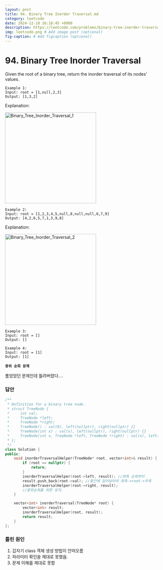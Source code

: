 ```yaml
---
layout: post
title: 94. Binary Tree Inorder Traversal.md
category: leetcode
date: 2024-12-18 16:18:45 +0900
description: https://leetcode.com/problems/binary-tree-inorder-traversal/description/
img: leetcode.png # Add image post (optional)
fig-caption: # Add figcaption (optional)
---
```


            
# 94. Binary Tree Inorder Traversal

Given the root of a binary tree, return the inorder traversal of its nodes' values.

 
```
Example 1:
Input: root = [1,null,2,3]
Output: [1,3,2]
```
Explanation:

<img src="../../imgs/Binary_Tree_Inorder_Traversal_1.png" alt="Binary_Tree_Inorder_Traversal_1" width="300"/>

<br>

```
Example 2:
Input: root = [1,2,3,4,5,null,8,null,null,6,7,9]
Output: [4,2,6,5,7,1,3,9,8]
```
Explanation:

<img src="../../imgs/Binary_Tree_Inorder_Traversal_2.png" alt="Binary_Tree_Inorder_Traversal_2" width="300"/>

<br>

```
Example 3:
Input: root = []
Output: []
```

```
Example 4:
Input: root = [1]
Output: [1]
```

**`중위 순회 문제`**

풀었었던 문제인데 틀려버렸다....

### 답안

```cpp
/**
 * Definition for a binary tree node.
 * struct TreeNode {
 *     int val;
 *     TreeNode *left;
 *     TreeNode *right;
 *     TreeNode() : val(0), left(nullptr), right(nullptr) {}
 *     TreeNode(int x) : val(x), left(nullptr), right(nullptr) {}
 *     TreeNode(int x, TreeNode *left, TreeNode *right) : val(x), left(left), right(right) {}
 * };
 */
class Solution {
public:
    void inorderTraversalHelper(TreeNode* root, vector<int>& result) {
        if (root == nullptr) {
            return;
        }
        inorderTraversalHelper(root->left, result); //좌측 순회부터
        result.push_back(root->val); //중간에 집어넣어야 좌측->root->우측 
        inorderTraversalHelper(root->right, result);
        //중위순회를 위한 로직.
    }

    vector<int> inorderTraversal(TreeNode* root) {
        vector<int> result;
        inorderTraversalHelper(root, result);
        return result;
    }
};
```

### 틀린 원인

1. 갑자기 class 객체 생성 방법이 안떠오름
2. 파라미터 확인을 제대로 못했음. 
3. 문제 이해를 제대로 못함
